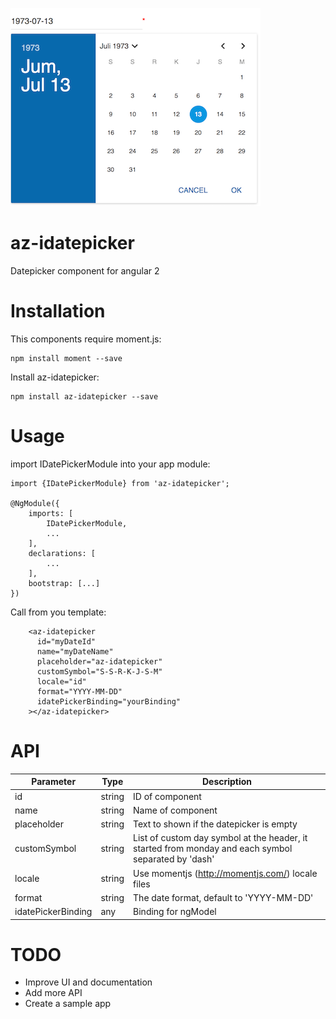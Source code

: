![alt tag](https://github.com/doenikoe/az-idatepicker/raw/master/screenshoot.png)

# az-idatepicker
Datepicker component for angular 2

# Installation
This components require moment.js:
```npm
npm install moment --save
```
Install az-idatepicker:
```npm
npm install az-idatepicker --save
```

# Usage
import IDatePickerModule into your app module:
```angularjs
import {IDatePickerModule} from 'az-idatepicker';

@NgModule({
    imports: [
        IDatePickerModule,
        ...
    ],
    declarations: [
        ...
    ],
    bootstrap: [...]
})
```
Call <az-idatepicker> from you template:
```angular2html
    <az-idatepicker
      id="myDateId"
      name="myDateName"
      placeholder="az-idatepicker"
      customSymbol="S-S-R-K-J-S-M"
      locale="id"
      format="YYYY-MM-DD"
      idatePickerBinding="yourBinding"
    ></az-idatepicker>
```

# API
| Parameter          	| Type    	| Description                                                                                         	|
|-----------------------|-----------|-------------------------------------------------------------------------------------------------------|
| id                 	| string  	| ID of component                                                                                     	|
| name               	| string  	| Name of component                                                                                   	|
| placeholder        	| string  	| Text to shown if the datepicker is empty                                                            	|
| customSymbol       	| string  	| List of custom day symbol at the header, it started from monday and each symbol separated by 'dash' 	|
| locale             	| string   	| Use momentjs (http://momentjs.com/) locale files                                                    	|
| format             	| string  	| The date format, default to 'YYYY-MM-DD'                                                            	|
| idatePickerBinding 	| any     	| Binding for ngModel                                                                                 	|

# TODO
- Improve UI and documentation
- Add more API
- Create a sample app
